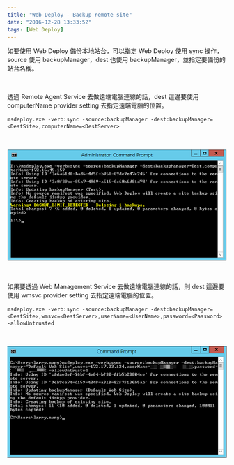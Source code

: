 ```yaml
---
title: "Web Deploy - Backup remote site"
date: "2016-12-28 13:33:52"
tags: [Web Deploy]
---
```



如要使用 Web Deploy 備份本地站台，可以指定 Web Deploy 使用 sync 操作，source 使用 backupManager，dest 也使用 backupManager，並指定要備份的站台名稱。  

<!-- More -->

<br/>

透過 Remote Agent Service 去做遠端電腦連線的話，dest 這邊要使用 computerName provider setting 去指定遠端電腦的位置。  

    msdeploy.exe -verb:sync -source:backupManager -dest:backupManager=<DestSite>,computerName=<DestServer>

<br/>


![1.png](1.png)

<br/>


如果要透過 Web Management Service 去做遠端電腦連線的話，則 dest 這邊要使用 wmsvc provider setting 去指定遠端電腦的位置。  

    msdeploy.exe -verb:sync -source:backupManager -dest:backupManager=<DestSite>,wmsvc=<DestServer>,userName=<UserName>,password=<Password> -allowUntrusted


<br/>


![2.png](2.png)

<br/>
